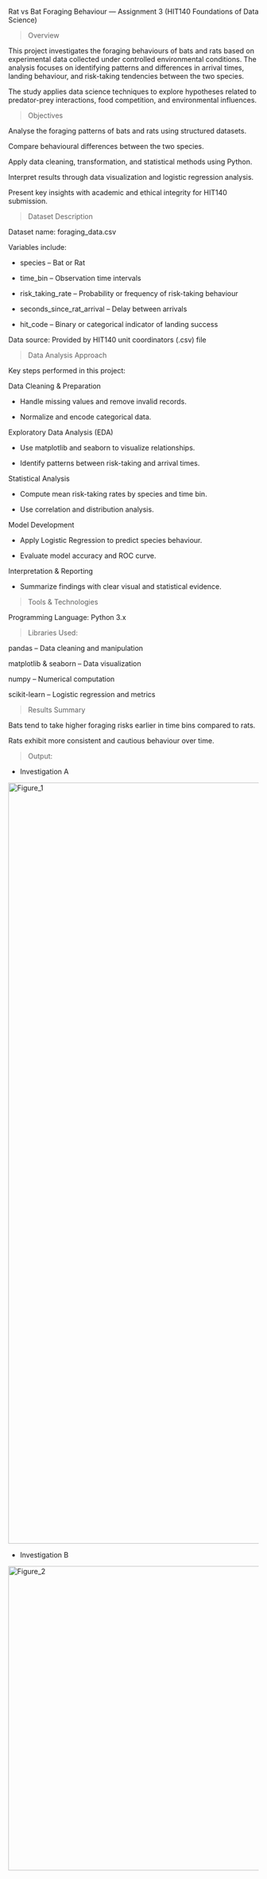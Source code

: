 Rat vs Bat Foraging Behaviour — Assignment 3 (HIT140 Foundations of Data Science)
> Overview

This project investigates the foraging behaviours of bats and rats based on experimental data collected under controlled environmental conditions. The analysis focuses on identifying patterns and differences in arrival times, landing behaviour, and risk-taking tendencies between the two species.

The study applies data science techniques to explore hypotheses related to predator-prey interactions, food competition, and environmental influences.

> Objectives

Analyse the foraging patterns of bats and rats using structured datasets.

Compare behavioural differences between the two species.

Apply data cleaning, transformation, and statistical methods using Python.

Interpret results through data visualization and logistic regression analysis.

Present key insights with academic and ethical integrity for HIT140 submission.

> Dataset Description

Dataset name: foraging_data.csv

Variables include:

- species – Bat or Rat

- time_bin – Observation time intervals

- risk_taking_rate – Probability or frequency of risk-taking behaviour

- seconds_since_rat_arrival – Delay between arrivals

- hit_code – Binary or categorical indicator of landing success

Data source: Provided by HIT140 unit coordinators (.csv) file

> Data Analysis Approach

Key steps performed in this project:

Data Cleaning & Preparation

- Handle missing values and remove invalid records.

- Normalize and encode categorical data.

Exploratory Data Analysis (EDA)

- Use matplotlib and seaborn to visualize relationships.

- Identify patterns between risk-taking and arrival times.

Statistical Analysis

- Compute mean risk-taking rates by species and time bin.

- Use correlation and distribution analysis.

Model Development

- Apply Logistic Regression to predict species behaviour.

- Evaluate model accuracy and ROC curve.

Interpretation & Reporting

- Summarize findings with clear visual and statistical evidence.

> Tools & Technologies

Programming Language: Python 3.x

> Libraries Used:

pandas – Data cleaning and manipulation

matplotlib & seaborn – Data visualization

numpy – Numerical computation

scikit-learn – Logistic regression and metrics

> Results Summary

Bats tend to take higher foraging risks earlier in time bins compared to rats.

Rats exhibit more consistent and cautious behaviour over time.

> Output:
- Investigation A
<img width="3200" height="1530" alt="Figure_1" src="https://github.com/user-attachments/assets/8adb98ea-73d6-4fc8-adf0-9dde760d3eba" />

- Investigation B
<img width="1280" height="612" alt="Figure_2" src="https://github.com/user-attachments/assets/40ff5bb1-8a8b-4723-80cf-50133d80983d" />


